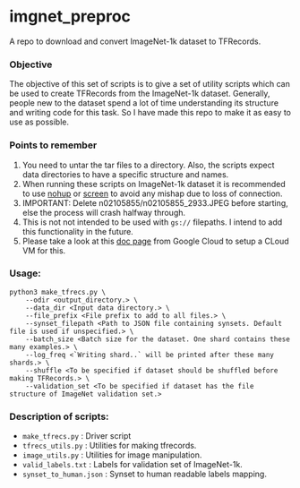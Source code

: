 # imgnet_preproc

A repo to download and convert ImageNet-1k dataset to TFRecords. 

### Objective

The objective of this set of scripts is to give a set of utility scripts which can be used to create TFRecords from the ImageNet-1k dataset. Generally, people new to the dataset spend a lot of time understanding its structure and writing code for this task. So I have made this repo to make it as easy to use as possible.   

### Points to remember

1. You need to untar the tar files to a directory. Also, the scripts expect data directories to have a specific structure and names.
2. When running these scripts on ImageNet-1k dataset it is recommended to use [nohup](https://linuxize.com/post/linux-nohup-command/) or [screen](https://linuxize.com/post/how-to-use-linux-screen/) to avoid any mishap due to loss of connection. 
3. IMPORTANT: Delete n02105855/n02105855_2933.JPEG before starting, else the process will crash halfway through. 
4. This is not not intended to be used with `gs://` filepaths. I intend to add this functionality in the future.   
5. Please take a look at this [doc page](https://cloud.google.com/tpu/docs/imagenet-setup) from Google Cloud to setup a CLoud VM for this.


### Usage: 

```
python3 make_tfrecs.py \
    --odir <output_directory.> \
    --data_dir <Input data directory.> \
    --file_prefix <File prefix to add to all files.> \
    --synset_filepath <Path to JSON file containing synsets. Default file is used if unspecified.> \
    --batch_size <Batch size for the dataset. One shard contains these many examples.> \
    --log_freq <`Writing shard..` will be printed after these many shards.> \
    --shuffle <To be specified if dataset should be shuffled before making TFRecords.> \
    --validation_set <To be specified if dataset has the file structure of ImageNet validation set.>
```


### Description of scripts:

- `make_tfrecs.py` : Driver script
- `tfrecs_utils.py` : Utilities for making tfrecords.
- `image_utils.py` : Utilities for image manipulation.
- `valid_labels.txt` : Labels for validation set of ImageNet-1k.
- `synset_to_human.json` : Synset to human readable labels mapping.
